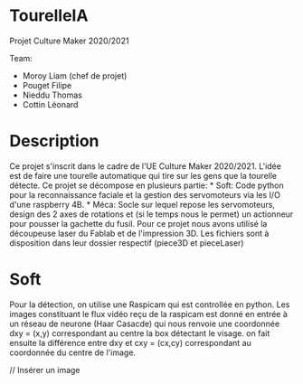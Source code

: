 # TourelleIA

Projet Culture Maker 2020/2021 

Team:
  * Moroy Liam (chef de projet)
  * Pouget Filipe
  * Nieddu Thomas
  * Cottin Léonard

# Description

  Ce projet s'inscrit dans le cadre de l'UE Culture Maker 2020/2021. L'idée est de faire une tourelle automatique qui tire sur les gens que la tourelle détecte. Ce projet se décompose en plusieurs partie:
    * Soft: Code python pour la reconnaissance faciale et la gestion des servomoteurs via les I/O d'une raspberry 4B.
    * Méca: Socle sur lequel repose les servomoteurs, design des 2 axes de rotations et (si le temps nous le permet) un actionneur pour pousser la gachette du fusil.
  Pour ce projet nous avons utilisé la découpeuse laser du Fablab et de l'impression 3D. Les fichiers sont à disposition dans leur dossier respectif (piece3D et pieceLaser)

  # Soft
  
  Pour la détection, on utilise une Raspicam qui est controllée en python. Les images constituant le flux vidéo reçu de la raspicam est donné en entrée à un réseau de neurone (Haar Casacde) qui nous renvoie une coordonnée dxy = (x,y) correspondant au centre la box détectant le visage. on fait ensuite la différence entre dxy et cxy = (cx,cy) correspondant au coordonnée du centre de l'image.

  // Insérer un image

